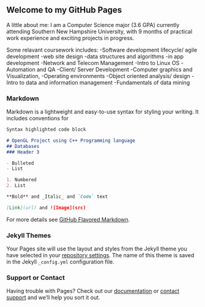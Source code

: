 ## Welcome to my GitHub Pages

A little about me: I am a Computer Science major (3.6 GPA) currently attending Southern New Hampshire University, with 9 months of practical work experience and exciting projects in progress. 

Some relavant coursework includes: 
-Software development lifecycle/ agile development
-web site design
-data structures and algorithms
-in app development
-Network and Telecom Management
-Intro to Linux OS
-Automation and QA
-Client/ Server Development
-Computer graphics and Visualization, 
-Operating environments
-Object oriented analysis/ design
-Intro to data and information management
-Fundamentals of data mining
### Markdown

Markdown is a lightweight and easy-to-use syntax for styling your writing. It includes conventions for

```markdown
Syntax highlighted code block

# OpenGL Project using C++ Programming language
## Databases
### Header 3

- Bulleted
- List

1. Numbered
2. List

**Bold** and _Italic_ and `Code` text

[Link](url) and ![Image](src)
```

For more details see [GitHub Flavored Markdown](https://guides.github.com/features/mastering-markdown/).

### Jekyll Themes

Your Pages site will use the layout and styles from the Jekyll theme you have selected in your [repository settings](https://github.com/Mjustus26/mjustus26.github.io/settings). The name of this theme is saved in the Jekyll `_config.yml` configuration file.

### Support or Contact

Having trouble with Pages? Check out our [documentation](https://help.github.com/categories/github-pages-basics/) or [contact support](https://github.com/contact) and we’ll help you sort it out.
